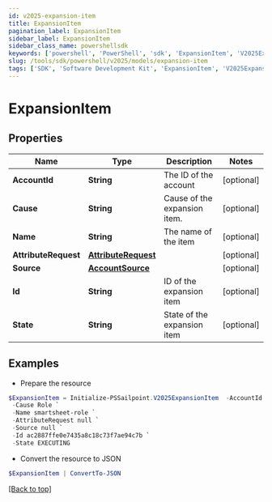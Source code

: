 ```yaml
---
id: v2025-expansion-item
title: ExpansionItem
pagination_label: ExpansionItem
sidebar_label: ExpansionItem
sidebar_class_name: powershellsdk
keywords: ['powershell', 'PowerShell', 'sdk', 'ExpansionItem', 'V2025ExpansionItem'] 
slug: /tools/sdk/powershell/v2025/models/expansion-item
tags: ['SDK', 'Software Development Kit', 'ExpansionItem', 'V2025ExpansionItem']
---
```



# ExpansionItem

## Properties

Name | Type | Description | Notes
------------ | ------------- | ------------- | -------------
**AccountId** | **String** | The ID of the account | [optional] 
**Cause** | **String** | Cause of the expansion item. | [optional] 
**Name** | **String** | The name of the item | [optional] 
**AttributeRequest** | [**AttributeRequest**](attribute-request) |  | [optional] 
**Source** | [**AccountSource**](account-source) |  | [optional] 
**Id** | **String** | ID of the expansion item | [optional] 
**State** | **String** | State of the expansion item | [optional] 

## Examples

- Prepare the resource
```powershell
$ExpansionItem = Initialize-PSSailpoint.V2025ExpansionItem  -AccountId 2c91808981f58ea601821c3e93482e6f `
 -Cause Role `
 -Name smartsheet-role `
 -AttributeRequest null `
 -Source null `
 -Id ac2887ffe0e7435a8c18c73f7ae94c7b `
 -State EXECUTING
```

- Convert the resource to JSON
```powershell
$ExpansionItem | ConvertTo-JSON
```


[[Back to top]](#) 

